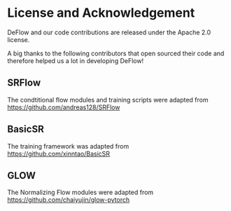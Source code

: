 # License and Acknowledgement

DeFlow and our code contributions are released under the Apache 2.0 license.

A big thanks to the following contributors that open sourced their code and therefore helped us a lot in developing DeFlow!

## SRFlow
The condtitional flow modules and training scripts were adapted from https://github.com/andreas128/SRFlow

## BasicSR
The training framework was adapted from https://github.com/xinntao/BasicSR

## GLOW
The Normalizing Flow modules were adapted from https://github.com/chaiyujin/glow-pytorch
